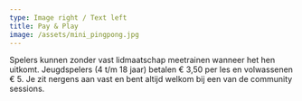 ```yaml
---
type: Image right / Text left
title: Pay & Play
image: /assets/mini_pingpong.jpg
---
```

Spelers kunnen zonder vast lidmaatschap meetrainen wanneer het hen uitkomt. Jeugdspelers (4 t/m 18 jaar) betalen € 3,50 per les en volwassenen € 5. Je zit nergens aan vast en bent altijd welkom bij een van de community sessions.